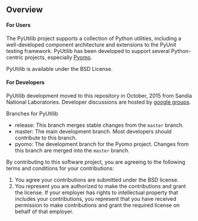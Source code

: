 ## Overview

#### For Users

The PyUtilib project supports a collection of Python utilities,
including a well-developed component architecture and extensions
to the PyUnit testing framework. PyUtilib has been developed to
support several Python-centric projects, especially
[Pyomo](http://pyomo.org).

PyUtilib is available under the BSD License.

#### For Developers

PyUtilib development moved to this repository in October, 2015 from
Sandia National Laboratories. Developer discussions are hosted by [google groups](https://groups.google.com/forum/#!forum/pyutilib-developers).

Branches for PyUtilib

* release: This branch merges stable changes from the `master` branch.
* master: The main development branch.  Most developers should contribute to this branch.
* pyomo: The development branch for the Pyomo project.  Changes from this branch are merged into the `master` branch.

By contributing to this software project, you are agreeing to the following terms and conditions for your contributions:

1. You agree your contributions are submitted under the BSD license. 
2. You represent you are authorized to make the contributions and grant the license. If your employer has rights to intellectual property that includes your contributions, you represent that you have received permission to make contributions and grant the required license on behalf of that employer. 
